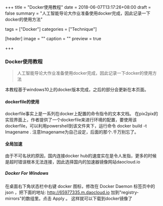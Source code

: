 +++
title = "Docker使用教程"
date = 2018-06-07T13:17:26+08:00
draft = false
summary = "人工智能导论大作业准备使用docker完成，因此记录一下docker的使用方法"

tags = ["Docker"]
categories = ["Technique"]

[header]
image = ""
caption = ""
preview = true

+++

### Docker使用教程

>人工智能导论大作业准备使用docker完成，因此记录一下docker的使用方法

本教程基于windows10上的docker版本完成，之后的部分会更新在本页面。

#### dockerfile的使用

dockerfile事实上是一系列在docker上配置的命令指令的文本文档。
在pix2pix的实现界面上，作者提供了一个dockerfile来进行环境的配置，要使用该dockerfile，可以利用powershell到该文件夹下，运行命令 docker build -t Imagename .
注意Imagename为自己设定，后面的那个.千万别忘了。

#### 全局加速

由于不可名状的原因，国内连接docker hub的速度实在是令人发指，更多的时候是超时错误根本无法连接，因此选择国内的加速器镜像网站daocloud.io
##### Docker For Windows
在桌面右下角状态栏中右键 docker 图标，修改在 Docker Daemon 标签页中的 json ，把下面的地址:
http://65977335.m.daocloud.io
加到"registry-mirrors"的数组里。点击 Apply 。
这样就可以下载到docker镜像了